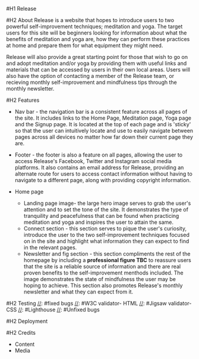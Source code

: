 #H1 Release

#H2 About
Release is a website that hopes to introduce users to two powerful self-improvement techniques; meditation and yoga. The target users for this site will be beginners looking for information about what the benefits of meditation and yoga are, how they can perform these practices at home and prepare them for what equipment they might need. 

Release will also provide a great starting point for those that wish to go on and adopt meditation and/or yoga by providing them with useful links and materials that can be accessed by users in their own local areas. Users will also have the option of contacting a member of the Release team, or recieving monthly self-improvement and mindfulness tips through the monthly newsletter.

[//]: #screenshots


#H2 Features

- Nav bar - the navigation bar is a consistent feature across all pages of the site. It includes links to the Home Page, Meditation page, Yoga page and the Signup page. It is located at the top of each page and is 'sticky' so that the user can intuitively locate and use to easily navigate between pages across all devices no matter how far down their current page they are.
- Footer - the footer is also a feature on all pages, allowing the user to access Release's Facebook, Twitter and Instagram social media platforms. It also contains an email address for Release, providing an alternate route for users to access contact information without having to navigate to a different page, along with providing copyright information.

- Home page
    - Landing page image- the large hero image serves to grab the user's attention and to set the tone of the site. It demonstrates the type of tranquility and peacefulness that can be found when practicing meditation and yoga and inspires the user to attain the same.
    - Connect section - this section serves to pique the user's curiosity, introduce the user to the two self-improvement techniques focused on in the site and highlight what information they can expect to find in the relevant pages.
    - Newsletter and fig section - this section compliments the rest of the homepage by including a **professional figure TBC** to reassure users that the site is a reliable source of information and there are real proven benefits to the self-improvement menthods included. The image demonstrates the state of mindfulness the user may be hoping to achieve. This section also promotes Release's monthly newsletter and what they can expect from it.

#H2 Testing
[//]: #fixed bugs
[//]: #W3C validator- HTML
[//]: #Jigsaw validator- CSS
[//]: #Lighthouse
[//]: #Unfixed bugs


#H2 Deployment

#H2 Credits
- Content
- Media